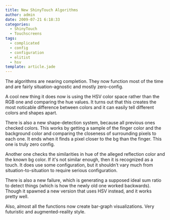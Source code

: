 ```yaml
---
title: New ShinyTouch Algorithms
author: admin
date: 2009-07-21 6:18:33
categories:
  - ShinyTouch
  - Touchscreens
tags: 
  - complicated
  - config
  - configuration
  - elitist
  - hsv
template: article.jade
---
```


The algorithms are nearing completion. They now function most of the time and are fairly situation-agnostic and mostly zero-config.

A cool new thing it does now is using the HSV color space rather than the RGB one and comparing the hue values. It turns out that this creates the most noticable difference between colors and it can easily tell different colors and shapes apart.

There is also a new shape-detection system, because all previous ones checked colors. This works by getting a sample of the finger color and the background color and comparing the closeness of surrounding pixels to each one. It ends when it finds a pixel closer to the bg than the finger. This one is truly zero config.

Another one checks the similarities in hue of the alleged reflection color and the known bg color. If it's not similar enough, then it is recognized as a touch. It does use some configuration, but it shouldn't vary much from situation-to-situation to require serious configuration.

There is also a new failure, which is generating a supposed ideal sum ratio to detect things (which is how the newly old one worked backwards). Though it spawned a new version that uses HSV instead, and it works pretty well.

Also, almost all the functions now create bar-graph visualizations. Very futuristic and augmented-reality style.
